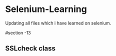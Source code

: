 # Selenium-Learning
 Updating all files which i have learned on selenium.

 #section -13
 ## SSLcheck class
 
